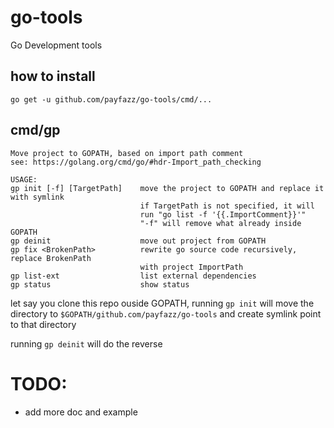 # go-tools
Go Development tools

## how to install

    go get -u github.com/payfazz/go-tools/cmd/...

## cmd/gp
    Move project to GOPATH, based on import path comment
    see: https://golang.org/cmd/go/#hdr-Import_path_checking

    USAGE:
    gp init [-f] [TargetPath]    move the project to GOPATH and replace it with symlink
                                 if TargetPath is not specified, it will
                                 run "go list -f '{{.ImportComment}}'"
                                 "-f" will remove what already inside GOPATH
    gp deinit                    move out project from GOPATH
    gp fix <BrokenPath>          rewrite go source code recursively, replace BrokenPath
                                 with project ImportPath
    gp list-ext                  list external dependencies
    gp status                    show status

let say you clone this repo ouside GOPATH, running `gp init` will move the directory to `$GOPATH/github.com/payfazz/go-tools` and create symlink point to that directory

running `gp deinit` will do the reverse

# TODO:
- add more doc and example
